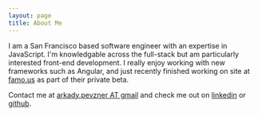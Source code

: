 ```yaml
---
layout: page
title: About Me
---
```


I am a San Francisco based software engineer with an expertise in JavaScript. I'm knowledgable across the full-stack but am particularly interested front-end development. I really enjoy working with new frameworks such as Angular, and just recently finished working on site at <a href="http://www.famo.us" target="_blank">famo.us</a> as part of their private beta.

<!-- Outside of coding, I'm passionate about travel (I recently spent a month in Chile & Argentina), stay active by enjoying the outdoors and playing basketball (I'm a huge NBA fan) and  -->

Contact me at <a href="mailto:arkady.pevzner@gmail.com" target="_blank">arkady.pevzner AT gmail</a> and check me out on <a href="http://www.linkedin.com/in/arkadyp" target="_blank">linkedin</a>
or <a href="http://www.github.com/arkadyp" target="_blank">github</a>.